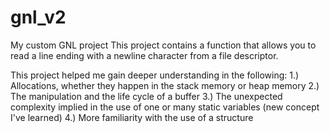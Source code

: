 # gnl_v2
My custom GNL project
This project contains a function that allows you to read a line ending
with a newline character from a file descriptor.

This project helped me gain deeper understanding in the following:
1.) Allocations, whether they happen in the stack memory or heap memory
2.) The manipulation and the life cycle of a buffer
3.) The unexpected complexity implied in the use of one or many static variables (new concept I've learned)
4.) More familiarity with the use of a structure
